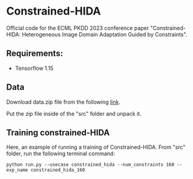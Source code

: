 # Constrained-HIDA
Official code for the ECML PKDD 2023 conference paper "Constrained-HIDA: Heterogeneous Image Domain Adaptation Guided by Constraints".

## Requirements:
* Tensorflow 1.15

## Data
Download data.zip file from the following [link](https://seafile.unistra.fr/f/90434a7cd054499883f5/?dl=1).

Put the zip file inside of the "src" folder and unpack it.

## Training constrained-HIDA
Here, an example of running a training of Constrained-HIDA. From "src" folder, run the following terminal command:
```
python run.py --usecase constrained_hida --num_constraints 160 --exp_name constrained_hida_160
```

